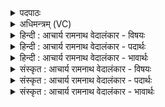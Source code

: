 <details><summary>पदपाठः</summary>

ऊ꣣र्जः꣢। न꣡पा꣢꣯तम्। आ। हु꣣वे। अ꣣ग्नि꣢म्। पा꣣वक꣡शो꣢चिषम्। पा꣣वक꣢। शो꣣चिषम्। अस्मि꣢न्। य꣣ज्ञे꣢। स्व꣣ध्वरे꣢। सु꣣। अध्वरे꣡। १७१२।
</details>

<details><summary>अधिमन्त्रम् (VC)</summary>

- अग्निः
- विरूप आङ्गिरसः
- गायत्री
- षड्जः
</details>

<details><summary>हिन्दी : आचार्य रामनाथ वेदालंकार - विषयः</summary>

अगले मन्त्र में परमेश्वर को पुकारा गया है।
</details>

<details><summary>हिन्दी : आचार्य रामनाथ वेदालंकार - पदार्थः</summary>

पदार्थान्वयभाषाः -  मैं (अस्मिन्) इस (स्वध्वरे) शुभ अहिंसाव्रताचारवाले (यज्ञे) जीवन-यज्ञ में (ऊर्जः) आत्मबल और प्राणशक्ति को (नपातम्) न गिरने देनेवाले,प्रत्युत बढ़ानेवाले, (पावकशोचिषम्) शोधक ज्योतिवाले (अग्निम्) अग्रनायक परमेश्वर को (आहुवे) पुकारता हूँ ॥२॥
</details>

<details><summary>हिन्दी : आचार्य रामनाथ वेदालंकार - भावार्थः</summary>

भावार्थभाषाः -  मनुष्यों को चाहिए कि वे परमात्मा की उपासना से सत्प्रेरणा लेकर अपने जीवन को पवित्र और उन्नत करें ॥२॥
</details>

<details><summary>संस्कृत : आचार्य रामनाथ वेदालंकार - विषयः</summary>

अथ परमेशमाह्वयति।
</details>

<details><summary>संस्कृत : आचार्य रामनाथ वेदालंकार - पदार्थः</summary>

पदार्थान्वयभाषाः -  अह्म् (अस्मिन्) एतस्मिन् (स्वध्वरे) शोभनः अध्वरः अहिंसाव्रताचारः यस्मिन् तादृशे (यज्ञे) जीवनयज्ञे (ऊर्जः) आत्मबलस्य प्राणशक्तेश्च।[ऊर्ज बलप्राणनयोश्चुरादिः।] (नपातम्) न पातयितारम्,प्रत्युत वर्धकम् (पावकशोचिषम्) शोधकदीप्तिम् (अग्निम्) अग्रनेतारं परमेशम् (आहुवे) आह्वयामि ॥२॥
</details>

<details><summary>संस्कृत : आचार्य रामनाथ वेदालंकार - भावार्थः</summary>

भावार्थभाषाः -  मानवाः परमात्मोपासनया सत्प्रेरणां गृहीत्वा स्वकीयं जीवनं पावयन्तामुन्नयन्तां च ॥२॥
</details>